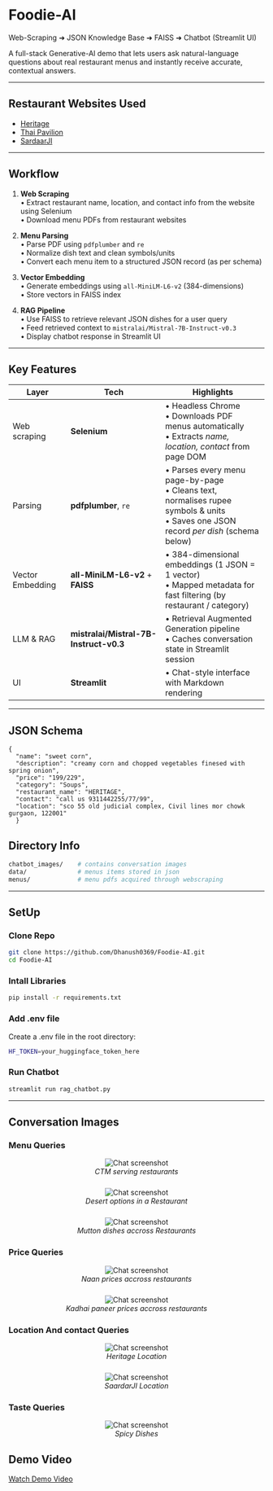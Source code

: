 # Foodie-AI   
Web-Scraping ➜ JSON Knowledge Base ➜ FAISS ➜ Chatbot (Streamlit UI)

A full-stack Generative-AI demo that lets users ask natural-language questions about real restaurant menus and instantly receive accurate, contextual answers.

---

## Restaurant Websites Used

- [Heritage](https://www.heritagegurgaon.in)
- [Thai Pavilion](https://www.tajhotels.com/en-in/hotels/taj-city-centre-gurugram/restaurants/thai-pavilion-gurugram)
- [SardaarJI](https://sardaarjirestaurant.com/menu.html)


---

## Workflow

1. **Web Scraping**  
   • Extract restaurant name, location, and contact info from the website using Selenium  
   • Download menu PDFs from restaurant websites

2. **Menu Parsing**  
   • Parse PDF using `pdfplumber` and `re`  
   • Normalize dish text and clean symbols/units  
   • Convert each menu item to a structured JSON record (as per schema)

3. **Vector Embedding**  
   • Generate embeddings using `all-MiniLM-L6-v2` (384-dimensions)  
   • Store vectors in FAISS index  

4. **RAG Pipeline**  
   • Use FAISS to retrieve relevant JSON dishes for a user query  
   • Feed retrieved context to `mistralai/Mistral-7B-Instruct-v0.3`  
   • Display chatbot response in Streamlit UI

---

## Key Features
| Layer | Tech | Highlights |
|-------|------|------------|
| Web scraping | **Selenium** | • Headless Chrome<br>• Downloads PDF menus automatically<br>• Extracts *name, location, contact* from page DOM |
| Parsing | **pdfplumber**, `re` | • Parses every menu page-by-page<br>• Cleans text, normalises rupee symbols & units<br>• Saves one JSON record *per dish* (schema below) |
| Vector Embedding | **all-MiniLM-L6-v2** + **FAISS** | • 384-dimensional embeddings (1 JSON = 1 vector)<br>• Mapped metadata for fast filtering (by restaurant / category) |
| LLM & RAG | **mistralai/Mistral-7B-Instruct-v0.3** | • Retrieval Augmented Generation pipeline<br>• Caches conversation state in Streamlit session |
| UI | **Streamlit** | • Chat-style interface with Markdown rendering<br> |

---

##  JSON Schema

```jsonc
{
  "name": "sweet corn",
  "description": "creamy corn and chopped vegetables finesed with spring onion",
  "price": "199/229",
  "category": "Soups",
  "restaurant_name": "HERITAGE",
  "contact": "call us 9311442255/77/99",
  "location": "sco 55 old judicial complex, Civil lines mor chowk gurgaon, 122001"
  }
```

## Directory Info
```bash
chatbot_images/    # contains conversation images
data/              # menus items stored in json
menus/             # menu pdfs acquired through webscraping
```

---
## SetUp
### Clone Repo
```bash
git clone https://github.com/Dhanush0369/Foodie-AI.git
cd Foodie-AI
```

### Intall Libraries
```bash
pip install -r requirements.txt
```

### Add .env file
Create a .env file in the root directory:
```bash
HF_TOKEN=your_huggingface_token_here
```

### Run Chatbot
```bash
streamlit run rag_chatbot.py
```

---

## Conversation Images
### Menu Queries
<p align="center" style="margin-bottom:24px;">
  <img src="chatbot_images/CTM_menu.png" alt="Chat screenshot">
  <br>
  <em>CTM serving restaurants</em>
</p>

<p align="center" style="margin-bottom:24px;">
  <img src="chatbot_images/dessert.png" alt="Chat screenshot">
  <br>
  <em>Desert options in a Restaurant</em>
</p>

<p align="center" style="margin-bottom:24px;">
  <img src="chatbot_images/mutton_menu.png" alt="Chat screenshot">
  <br>
  <em>Mutton dishes accross Restaurants</em>
</p>


### Price Queries
<p align="center" style="margin-bottom:24px;">
  <img src="chatbot_images/naan_prices.png" alt="Chat screenshot">
  <br>
  <em>Naan prices accross restaurants</em>
</p>

<p align="center" style="margin-bottom:24px;">
  <img src="chatbot_images/kadhai_paneer.png" alt="Chat screenshot">
  <br>
  <em>Kadhai paneer prices accross restaurants</em>
</p>

### Location And contact Queries
<p align="center" style="margin-bottom:24px;">
  <img src="chatbot_images/heritage_add.png" alt="Chat screenshot">
  <br>
  <em>Heritage Location</em>
</p>

<p align="center" style="margin-bottom:24px;">
  <img src="chatbot_images/saardarJi_add.png" alt="Chat screenshot">
  <br>
  <em>SaardarJI Location</em>
</p>

### Taste Queries
<p align="center" style="margin-bottom:24px;">
  <img src="chatbot_images/spicy.png" alt="Chat screenshot">
  <br>
  <em>Spicy Dishes</em>
</p>

## Demo Video
[Watch Demo Video](https://drive.google.com/file/d/1xdi5OksefveFbndXtnSeIxQaGl5THyn0/view?usp=drive_link)
